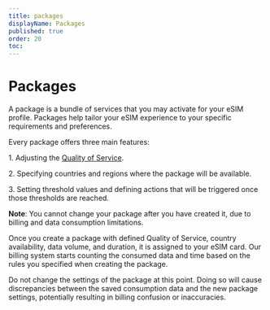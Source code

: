 ```yaml
---
title: packages
displayName: Packages
published: true
order: 20
toc:
---
```

# Packages 

A package is a bundle of services that you may activate for your eSIM profile. Packages help tailor your eSIM experience to your specific requirements and preferences. 

Every package offers three main features:

1\. Adjusting the <a href=“https://gcore.com/docs/cloud/5g-esim/account-management/quality-of-service” target="_blank">Quality of Service</a>.

2\. Specifying countries and regions where the package will be available.

3\. Setting threshold values and defining actions that will be triggered once those thresholds are reached.

**Note**: You cannot change your package after you have created it, due to billing and data consumption limitations.

Once you create a package with defined Quality of Service, country availability, data volume, and duration, it is assigned to your eSIM card. Our billing system starts counting the consumed data and time based on the rules you specified when creating the package.

Do not change the settings of the package at this point. Doing so will cause discrepancies between the saved consumption data and the new package settings, potentially resulting in billing confusion or inaccuracies.

